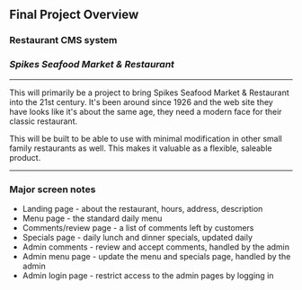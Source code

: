 

## Final Project Overview

### Restaurant CMS system 
### *Spikes Seafood Market & Restaurant* 

---

This will primarily be a project to bring Spikes Seafood Market & Restaurant into
the 21st century. It's been around since 1926 and the web site they have looks like
it's about the same age, they need a modern face for their classic restaurant.

This will be built to be able to use with minimal modification in other small family
restaurants as well. This makes it valuable as a flexible, saleable product.

---

### Major screen notes

*   Landing page - about the restaurant, hours, address, description
*   Menu page - the standard daily menu
*   Comments/review page - a list of comments left by customers
*   Specials page -  daily lunch and dinner specials, updated daily
*   Admin comments - review and accept comments, handled by the admin
*   Admin menu page - update the menu and specials page, handled by the admin
*   Admin login page - restrict access to the admin pages by logging in

 
